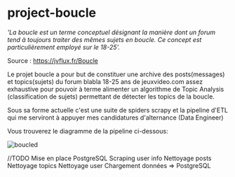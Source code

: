 # project-boucle

_'La boucle est un terme conceptuel désignant la manière dont un forum tend à toujours traiter des mêmes sujets en boucle. Ce concept est particulièrement employé sur le 18-25'._

Source : https://jvflux.fr/Boucle

Le projet boucle a pour but de constituer une archive des posts(messages) et topics(sujets) du forum blabla 18-25 ans de jeuxvideo.com assez exhaustive pour pouvoir à terme alimenter un algorithme de Topic Analysis (classification de sujets) permettant de détecter les topics de la boucle.

Sous sa forme actuelle c'est une suite de spiders scrapy et la pipeline d'ETL qui me serviront à appuyer mes candidatures d'alternance (Data Engineer)

Vous trouverez le diagramme de la pipeline ci-dessous:


![boucled](https://user-images.githubusercontent.com/19901661/156818063-241ba9c3-ce63-4d53-af9c-0fa9673c1c0f.png)

//TODO
Mise en place PostgreSQL
Scraping user info
Nettoyage posts
Nettoyage topics
Nettoyage user
Chargement données => PostgreSQL

